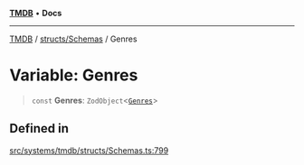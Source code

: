 [**TMDB**](../../../README.md) • **Docs**

***

[TMDB](../../../README.md) / [structs/Schemas](../README.md) / Genres

# Variable: Genres

> `const` **Genres**: `ZodObject`\<[`Genres`](../type-aliases/Genres.md)\>

## Defined in

[src/systems/tmdb/structs/Schemas.ts:799](https://github.com/Norviah/media-hub/blob/65ee01fce9c30692d28d2f4e608ea7f18b4d7381/src/systems/tmdb/structs/Schemas.ts#L799)

